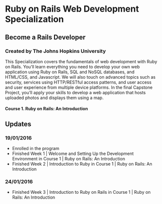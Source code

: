 # Ruby on Rails Web Development Specialization
## Become a Rails Developer
### Created by The Johns Hopkins University

This Specialization covers the fundamentals of web development with Ruby on Rails. You’ll learn everything you need to develop your own web application using Ruby on Rails, SQL and NoSQL databases, and HTML/CSS, and Javascript. We will also touch on advanced topics such as security, services using HTTP/RESTful access patterns, and user access and user experience from multiple device platforms. In the final Capstone Project, you’ll apply your skills to develop a web application that hosts uploaded photos and displays them using a map.

#### Course 1. Ruby on Rails: An Introduction

## Updates
### 19/01/2016
- Enrolled in the program
- Finished Week 1 | Welcome and Setting Up the Development Environment in Course 1 | Ruby on Rails: An Introduction
- Finished Week 2 | Introduction to Ruby in Course 1 | Ruby on Rails: An Introduction

### 24/01/2016
- Finished Week 3 | Introduction to Ruby on Rails in Course 1 | Ruby on Rails: An Introduction
